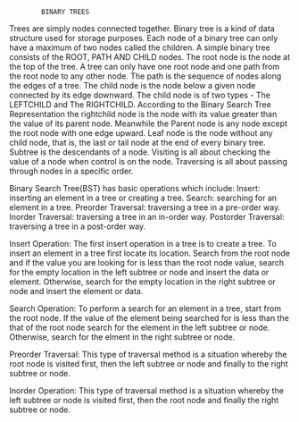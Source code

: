 			BINARY TREES
Trees are simply nodes connected together. Binary tree is a kind of data structure used for storage purposes. Each node of a binary tree can only have a maximum of two nodes called the children. A simple binary tree consists of the ROOT, PATH AND CHILD nodes. The root node is the node at the top of the tree. A tree can only have one root node and one path from the root node to any other node. The path is the sequence of nodes along the edges of a tree. The child node is the node below a given node connected by its edge downward. The child node is of two types - The LEFTCHILD and The RIGHTCHILD. According to the Binary Search Tree Representation the rightchild node is the node with its value greater than the value of its parent node. Meanwhile the Parent node is any node except the root node with one edge upward. Leaf node is the node without any child node, that is, the last or tail node at the end of every binary tree. Subtree is the descendants of a node. Visiting is all about checking the value of a node when control is on the node. Traversing is all about passing through nodes in a specific order.

Binary Search Tree(BST) has basic operations which include: Insert: inserting an element in a tree or creating a tree. Search: searching for an element in a tree. Preorder Traversal: traversing a tree in a pre-order way. Inorder Traversal: traversing a tree in an in-order way. Postorder Traversal: traversing a tree in a post-order way.

Insert Operation: The first insert operation in a tree is to create a tree. To insert an element in a tree first locate its location. Search from the root node and if the value you are looking for is less than the root node value, search for the empty location in the left subtree or node and insert the data or element. Otherwise, search for the empty location in the right subtree or node and insert the element or data.

Search Operation: To perform a search for an element in a tree, start from the root node. If the value of the element being searched for is less than the that of the root node search for the element in the left subtree or node. Otherwise, search for the elment in the right subtree or node.

Preorder Traversal: This type of traversal method is a situation whereby the root node is visited first, then the left subtree or node and finally to the right subtree or node.

Inorder Operation: This type of traversal method is a situation whereby the left subtree or node is visited first, then the root node and finally the right subtree or node.


